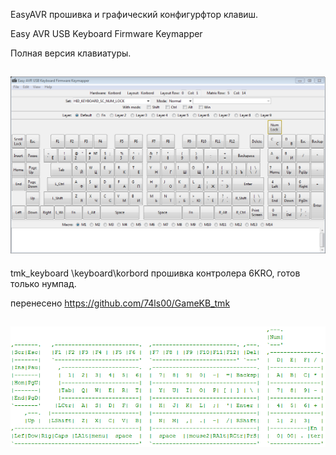 EasyAVR прошивка и графический конфигурфтор клавиш.

Easy AVR USB Keyboard Firmware Keymapper

Полная версия клавиатуры.
  
![](https://raw.githubusercontent.com/74ls00/GameKB/master/firmware/EasyAVR/eavrkfk.png)
------------------------------------------------------------------------------------

tmk_keyboard \keyboard\korbord прошивка контролера 6KRO, готов только нумпад.

перенесено https://github.com/74ls00/GameKB_tmk

![](https://raw.githubusercontent.com/74ls00/GameKB/master/firmware/tmk_keyboard/keyboard/tmk.png)
------------------------------------------------------------------------------------
  